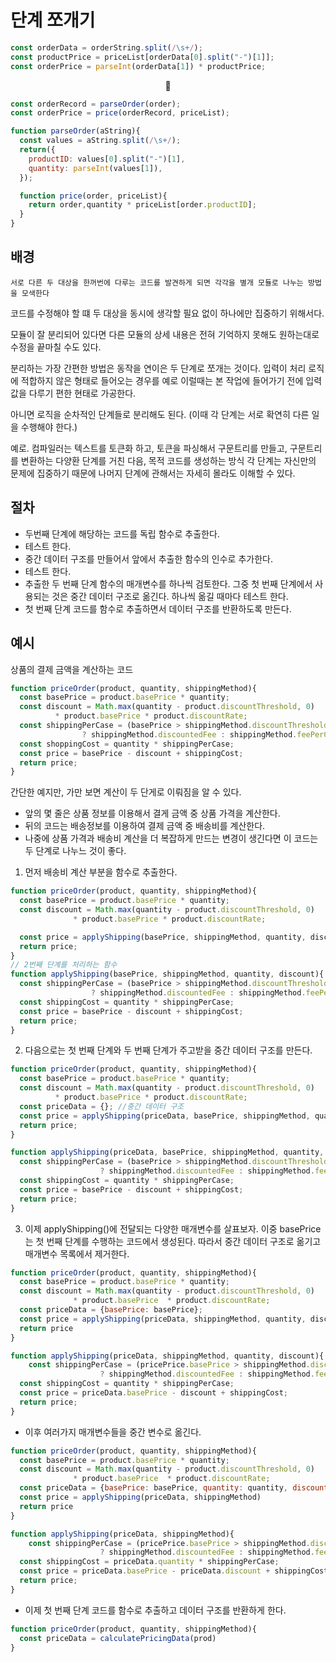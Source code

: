 # 단계 쪼개기

```JavaScript
const orderData = orderString.split(/\s+/);
const productPrice = priceList[orderData[0].split("-")[1]];
const orderPrice = parseInt(orderData[1]) * productPrice;
```

<center>🔽</center>

```JavaScript
const orderRecord = parseOrder(order);
const orderPrice = price(orderRecord, priceList);

function parseOrder(aString){
  const values = aString.split(/\s+/);
  return({
    productID: values[0].split("-")[1],
    quantity: parseInt(values[1]),
  });

  function price(order, priceList){
    return order,quantity * priceList[order.productID];
  }
}
```

## 배경

`서로 다른 두 대상을 한꺼번에 다루는 코드를 발견하게 되면 각각을 별개 모듈로 나누는 방법을 모색한다`

코드를 수정해야 할 떄 두 대상을 동시에 생각할 필요 없이 하나에만 집중하기 위해서다.

모듈이 잘 분리되어 있다면 다른 모듈의 상세 내용은 전혀 기억하지 못해도 원하는대로 수정을 끝마칠 수도 있다.

분리하는 가장 간편한 방법은 동작을 연이은 두 단계로 쪼개는 것이다. 입력이 처리 로직에 적합하지 않은 형태로 들어오는 경우를 예로 이럴때는 본 작업에 들어가기 전에 입력값을 다루기 편한 현태로 가공한다.

아니면 로직을 순차적인 단계들로 분리해도 된다. (이때 각 단계는 서로 확연히 다른 일을 수행해야 한다.)

예로. 컴파일러는 텍스트를 토큰화 하고, 토큰을 파싱해서 구문트리를 만들고, 구문트리를 변환하는 다양환 단계를 거친 다음, 목적 코드를 생성하는 방식 각 단계는 자신만의 문제에 집중하기 때문에 나머지 단계에 관해서는 자세히 몰라도 이해할 수 있다.

## 절차

-   두번째 단계에 해당하는 코드를 독립 함수로 추출한다.
-   테스트 한다.
-   중간 데이터 구조를 만들어서 앞에서 추출한 함수의 인수로 추가한다.
-   테스트 한다.
-   추출한 두 번째 단계 함수의 매개변수를 하나씩 검토한다. 그중 첫 번째 단계에서 사용되는 것은 중간 데이터 구조로 옮긴다. 하나씩 옮길 때마다 테스트 한다.
-   첫 번째 단계 코드를 함수로 추출하면서 데이터 구조를 반환하도록 만든다.

## 예시

상품의 결제 금액을 계산하는 코드

```JavaScript
function priceOrder(product, quantity, shippingMethod){
  const basePrice = product.basePrice * quantity;
  const discount = Math.max(quantity - product.discountThreshold, 0)
          * product.basePrice * product.discountRate;
  const shippingPerCase = (basePrice > shippingMethod.discountThreshold)
                ? shippingMethod.discountedFee : shippingMethod.feePerCase;
  const shoppingCost = quantity * shippingPerCase;
  const price = basePrice - discount + shippingCost;
  return price;
}
```

간단한 예지만, 가만 보면 계산이 두 단게로 이뤄짐을 알 수 있다.

-   앞의 몇 줄은 상품 정보를 이용해서 결게 금액 중 상품 가격을 계산한다.
-   뒤의 코드는 배송정보를 이용하여 결제 금액 중 배송비를 계산한다.
-   나중에 상품 가격과 배송비 계산을 더 복잡하게 만드는 변경이 생긴다면 이 코드는 두 단계로 나누느 것이 좋다.

1. 먼저 배송비 계산 부분을 함수로 추출한다.

```JavaScript
function priceOrder(product, quantity, shippingMethod){
  const basePrice = product.basePrice * quantity;
  const discount = Math.max(quantity - product.discountThreshold, 0)
              * product.basePrice * product.discountRate;

  const price = applyShipping(basePrice, shippingMethod, quantity, discount);
  return price;
}
// 2번째 단계를 처리하는 함수
function applyShipping(basePrice, shippingMethod, quantity, discount){
  const shippingPerCase = (basePrice > shippingMethod.discountThreshold)
                  ? shippingMethod.discountedFee : shippingMethod.feePerCase;
  const shippingCost = quantity * shippingPerCase;
  const price = basePrice - discount + shippingCost;
  return price;
}
```

2. 다음으로는 첫 번째 단계와 두 번째 단계가 주고받을 중간 데이터 구조를 만든다.

```JavaScript
function priceOrder(product, quantity, shippingMethod){
  const basePrice = product.basePrice * quantity;
  const discount = Math.max(quantity - product.discountThreshold, 0)
          * product.basePrice * product.discountRate;
  const priceData = {}; //중간 데이터 구조
  const price = applyShipping(priceData, basePrice, shippingMethod, quantity, discount);
  return price;
}

function applyShipping(priceData, basePrice, shippingMethod, quantity, discount){
  const shippingPerCase = (basePrice > shippingMethod.discountThreshold)
                    ? shippingMethod.discountedFee : shippingMethod.feePerCase;
  const shippingCost = quantity * shippingPerCase;
  const price = basePrice - discount + shippingCost;
  return price;
}
```

3. 이제 applyShipping()에 전달되는 다양한 매개변수를 살표보자. 이중 basePrice는 첫 번째 단계를 수행하는 코드에서 생성된다. 따라서 중간 데이터 구조로 옮기고 매개변수 목록에서 제거한다.

```JavaScript
function priceOrder(product, quantity, shippingMethod){
  const basePrice = product.basePrice * quantity;
  const discount = Math.max(quantity - product.discountThreshold, 0)
              * product.basePrice  * product.discountRate;
  const priceData = {basePrice: basePrice};
  const price = applyShipping(priceData, shippingMethod, quantity, discount)
  return price
}

function applyShipping(priceData, shippingMethod, quantity, discount){
    const shippingPerCase = (pricePrice.basePrice > shippingMethod.discountThreshold)
                    ? shippingMethod.discountedFee : shippingMethod.feePerCase;
  const shippingCost = quantity * shippingPerCase;
  const price = priceData.basePrice - discount + shippingCost;
  return price;
}
```

-   이후 여러가지 매개변수들을 중간 변수로 옮긴다.

```JavaScript
function priceOrder(product, quantity, shippingMethod){
  const basePrice = product.basePrice * quantity;
  const discount = Math.max(quantity - product.discountThreshold, 0)
              * product.basePrice  * product.discountRate;
  const priceData = {basePrice: basePrice, quantity: quantity, discount: discount};
  const price = applyShipping(priceData, shippingMethod)
  return price
}

function applyShipping(priceData, shippingMethod){
    const shippingPerCase = (pricePrice.basePrice > shippingMethod.discountThreshold)
                    ? shippingMethod.discountedFee : shippingMethod.feePerCase;
  const shippingCost = priceData.quantity * shippingPerCase;
  const price = priceData.basePrice - priceData.discount + shippingCost;
  return price;
}
```

-   이제 첫 번째 단계 코드를 함수로 추출하고 데이터 구조를 반환하게 한다.

```JavaScript
function priceOrder(product, quantity, shippingMethod){
  const priceData = calculatePricingData(prod)
}
```
